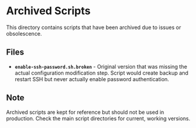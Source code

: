 # Archived Scripts

This directory contains scripts that have been archived due to issues or obsolescence.

## Files

- **`enable-ssh-password.sh.broken`** - Original version that was missing the actual configuration modification step. Script would create backup and restart SSH but never actually enable password authentication.

## Note

Archived scripts are kept for reference but should not be used in production. Check the main script directories for current, working versions.
